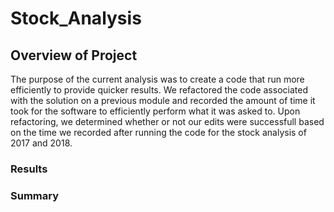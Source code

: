 # Stock_Analysis
## Overview of Project 
  The purpose of the current analysis was to create a code that run more efficiently to provide quicker results. We refactored the code associated with the solution on a previous module and recorded the amount of time it took for the software to efficiently perform what it was asked to. Upon refactoring, we determined whether or not our edits were successfull based on the time we recorded after running the code for the stock analysis of 2017 and 2018.
### Results 
### Summary
